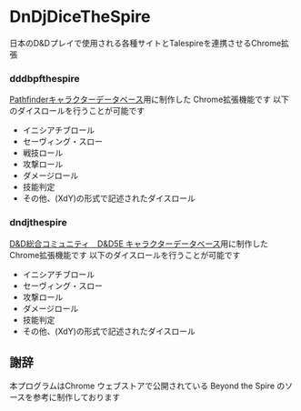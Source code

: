 # DnDjDiceTheSpire
日本のD&amp;Dプレイで使用される各種サイトとTalespireを連携させるChrome拡張

### dddbpfthespire
[Pathfinderキャラクターデータベース](https://dndjp.sakura.ne.jp/dddbpf/LIST.php)用に制作した Chrome拡張機能です
以下のダイスロールを行うことが可能です
* イニシアチブロール
* セーヴィング・スロー
* 戦技ロール
* 攻撃ロール
* ダメージロール
* 技能判定
* その他、(XdY)の形式で記述されたダイスロール

### dndjthespire
[D&D総合コミュニティ　D&D5E キャラクターデータベース](https://dndjp.sakura.ne.jp/LIST.php)用に制作したChrome拡張機能です
以下のダイスロールを行うことが可能です
* イニシアチブロール
* セーヴィング・スロー
* 攻撃ロール
* ダメージロール
* 技能判定
* その他、(XdY)の形式で記述されたダイスロール


## 謝辞
本プログラムはChrome ウェブストアで公開されている Beyond the Spire のソースを参考に制作しております
